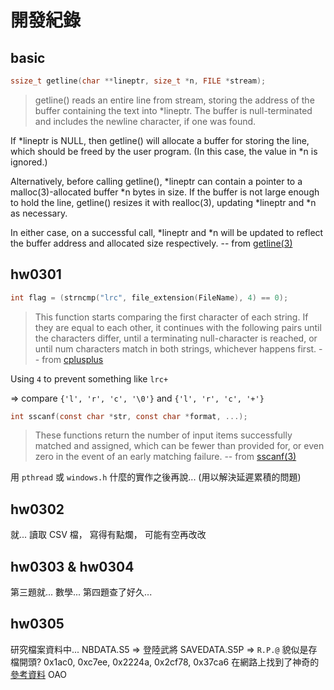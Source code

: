 開發紀錄
=======
basic
-----
```c
ssize_t getline(char **lineptr, size_t *n, FILE *stream);
```
> getline() reads an entire line from stream, storing the address of the buffer containing the text into *lineptr. The buffer is null-terminated and includes the newline character, if one was found.

If *lineptr is NULL, then getline() will allocate a buffer for storing the line, which should be freed by the user program. (In this case, the value in *n is ignored.)

Alternatively, before calling getline(), *lineptr can contain a pointer to a malloc(3)-allocated buffer *n bytes in size. If the buffer is not large enough to hold the line, getline() resizes it with realloc(3), updating *lineptr and *n as necessary.

In either case, on a successful call, *lineptr and *n will be updated to reflect the buffer address and allocated size respectively.  -- from [getline(3)]

[getline(3)]: https://linux.die.net/man/3/getline

hw0301
------
```c
int flag = (strncmp("lrc", file_extension(FileName), 4) == 0);
```

> This function starts comparing the first character of each string. If they are equal to each other, it continues with the following pairs until the characters differ, until a terminating null-character is reached, or until num characters match in both strings, whichever happens first.  -- from [cplusplus]

Using `4` to prevent something like `lrc+`

=> compare `{'l', 'r', 'c', '\0'}` and `{'l', 'r', 'c', '+'}`

[cplusplus]: https://www.cplusplus.com/reference/cstring/strncmp


```c
int sscanf(const char *str, const char *format, ...);
```

> These functions return the number of input items successfully matched and assigned, which can be fewer than provided for, or even zero in the event of an early matching failure.  -- from [sscanf(3)]

[sscanf(3)]: https://linux.die.net/man/3/sscanf

用 `pthread` 或 `windows.h` 什麼的實作之後再說... (用以解決延遲累積的問題)

hw0302
------
就... 讀取 CSV 檔，
寫得有點爛，
可能有空再改改

hw0303 & hw0304
---------------
第三題就... 數學...
第四題查了好久...

hw0305
------
研究檔案資料中...
NBDATA.S5 => 登陸武將
SAVEDATA.S5P => `R.P.@` 貌似是存檔開頭?
0x1ac0, 0xc7ee, 0x2224a, 0x2cf78, 0x37ca6
在網路上找到了神奇的[參考資料] OAO

[參考資料]: https://www.sanguogame.com.cn/special/san5/san5-x.html
